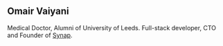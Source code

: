## Omair Vaiyani

Medical Doctor, Alumni of University of Leeds. Full-stack developer, CTO and Founder of [Synap](https://synap.ac).
